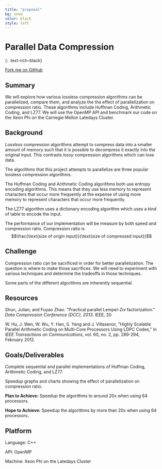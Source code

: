 ```yaml
---
title: "proposal"
bg: snow
color: black
style: left
---
```


# Parallel Data Compression
{: .text-rich-black}

<span id="forkongithub">
  <a href="{{ site.source_link }}" class="bg-tuscan">
    Fork me on GitHub
  </a>
</span>

<p class="center">
  <span class="fa-stack subtlecircle bg-palm-leaf" style="font-size:100px">
    <i class="fa fa-circle fa-stack-2x text-white"></i>
    <i class="fa fa-pied-piper-alt fa-stack-1x text-palm-leaf"></i>
  </span>
</p>

## Summary

We will explore how various lossless compression algorithms can be parallelized,
compare them, and analyze the the effect of parallelization on compression
ratio. These algorithms include Huffman Coding, Arithmetic Coding, and LZ77. We
will use the OpenMP API and benchmark our code on the Xeon Phi on the Carnegie
Mellon Latedays Cluster.

## Background

*Lossless* compression algorithms attempt to compress data into a smaller
amount of memory such that it is possible to decompress it exactly into the
original input. This contrasts *lossy* compression algorithms which can lose
data.

The algorithms that this project attempts to parallelize are three popular
lossless compression algorithms.

The Huffman Coding and Arithmetic Coding algorithms both use entropy encoding
algorithms. This means that they use less memory to represent characters that
occur more frequently at the expense of using more memory to represent
characters that occur more frequently.

The LZ77 algorithm uses a dictionary encoding algorithm which uses a kind of
table to encode the input.

The performance of our implementation will be measure by both speed and
compression ratio. Compression ratio is $$\frac{\text{size of origin input}}{\text{size of compressed input}}$$


## Challenge

Compression ratio can be sacrificed in order for better parallelization. The
question is where to make those sacrifices. We will need to experiment with
various techniques and determine the tradeoffs in those techniques.

Some parts of the different algorithms are inherently sequential.

## Resources

Shun, Julian, and Fuyao Zhao. "Practical parallel Lempel-Ziv factorization." *Data Compression Conference (DCC), 2013*. IEEE, 20

W. Hu, J. Wen, W. Wu, Y. Han, S. Yang and J. Villasenor, "Highly Scalable Parallel Arithmetic Coding on Multi-Core Processors Using LDPC Codes," in *IEEE Transactions on Communications*, vol. 60, no. 2, pp. 289-294, February 2012.

## Goals/Deliverables

Complete sequential and parallel implementations of Huffman Coding,
Arithmetic Coding, and LZ77.

Speedup graphs and charts showing the effect of parallelization on compression ratio.

**Plan to Achieve:** Speedup the algorithms to around 20x when using 64 processors.

**Hope to Achieve:** Speedup the algorithms by more than 20x when using 64 processors.

## Platform

Language: C++

API: OpenMP

Machine: Xeon Phi on the Latedays Cluster

<!--
ICONS

speedup: fa-tachometer, fa-signal
bigbrain: fa-lightbulb-o

 -->